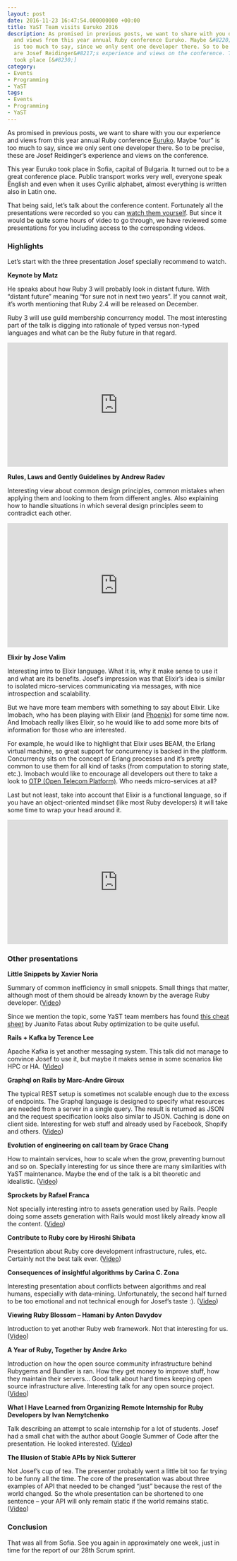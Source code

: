 ```yaml
---
layout: post
date: 2016-11-23 16:47:54.000000000 +00:00
title: YaST Team visits Euruko 2016
description: As promised in previous posts, we want to share with you our experience
  and views from this year annual Ruby conference Euruko. Maybe &#8220;our&#8221;
  is too much to say, since we only sent one developer there. So to be precise, these
  are Josef Reidinger&#8217;s experience and views on the conference. This year Euruko
  took place [&#8230;]
category:
- Events
- Programming
- YaST
tags:
- Events
- Programming
- YaST
---
```


As promised in previous posts, we want to share with you our experience
and views from this year annual Ruby conference [Euruko][1]. Maybe “our”
is too much to say, since we only sent one developer there. So to be
precise, these are Josef Reidinger’s experience and views on the
conference.

This year Euruko took place in Sofia, capital of Bulgaria. It turned out
to be a great conference place. Public transport works very well,
everyone speak English and even when it uses Cyrilic alphabet, almost
everything is written also in Latin one.

That being said, let’s talk about the conference content. Fortunately
all the presentations were recorded so you can [watch them yourself][2].
But since it would be quite some hours of video to go through, we have
reviewed some presentations for you including access to the
corresponding videos.

### Highlights

Let’s start with the three presentation Josef specially recommend to
watch.

**Keynote by Matz**

He speaks about how Ruby 3 will probably look in distant future. With
“distant future” meaning “for sure not in next two years”. If you cannot
wait, it’s worth mentioning that Ruby 2.4 will be released on December.

Ruby 3 will use guild membership concurrency model. The most interesting
part of the talk is digging into rationale of typed versus non-typed
languages and what can be the Ruby future in that regard.

<iframe width="500" height="281"
src="https://www.youtube.com/embed/8aHmArEq4y0?feature=oembed"
frameborder="0" allowfullscreen=""></iframe>

**Rules, Laws and Gently Guidelines by Andrew Radev**

Interesting view about common design principles, common mistakes when
applying them and looking to them from different angles. Also explaining
how to handle situations in which several design principles seem to
contradict each other.

<iframe width="500" height="281"
src="https://www.youtube.com/embed/BDXQ4pcbEBA?feature=oembed"
frameborder="0" allowfullscreen=""></iframe>

**Elixir by Jose Valim**

Interesting intro to Elixir language. What it is, why it make sense to
use it and what are its benefits. Josef’s impression was that Elixir’s
idea is similar to isolated micro-services communicating via messages,
with nice introspection and scalability.

But we have more team members with something to say about Elixir. Like
Imobach, who has been playing with Elixir (and [Phoenix][3]) for some
time now. And Imobach really likes Elixir, so he would like to add some
more bits of information for those who are interested.

For example, he would like to highlight that Elixir uses BEAM, the
Erlang virtual machine, so great support for concurrency is backed in
the platform. Concurrency sits on the concept of Erlang processes and
it’s pretty common to use them for all kind of tasks (from computation
to storing state, etc.). Imobach would like to encourage all developers
out there to take a look to [OTP (Open Telecom Platform)][4]. Who needs
micro-services at all?

Last but not least, take into account that Elixir is a functional
language, so if you have an object-oriented mindset (like most Ruby
developers) it will take some time to wrap your head around it.

<iframe width="500" height="281"
src="https://www.youtube.com/embed/xhwnHovnq_0?feature=oembed"
frameborder="0" allowfullscreen=""></iframe>

### Other presentations

**Little Snippets by Xavier Noria**

Summary of common inefficiency in small snippets. Small things that
matter, although most of them should be already known by the average
Ruby developer. ([Video][5])

Since we mention the topic, some YaST team members has found [this cheat
sheet][6] by Juanito Fatas about Ruby optimization to be quite useful.

**Rails + Kafka by Terence Lee**

Apache Kafka is yet another messaging system. This talk did not manage
to convince Josef to use it, but maybe it makes sense in some scenarios
like HPC or HA. ([Video][7])

**Graphql on Rails by Marc-Andre Giroux**

The typical REST setup is sometimes not scalable enough due to the
excess of endpoints. The Graphql language is designed to specify what
resources are needed from a server in a single query. The result is
returned as JSON and the request specification looks also similar to
JSON. Caching is done on client side. Interesting for web stuff and
already used by Facebook, Shopify and others. ([Video][8])

**Evolution of engineering on call team by Grace Chang**

How to maintain services, how to scale when the grow, preventing burnout
and so on. Specially interesting for us since there are many
similarities with YaST maintenance. Maybe the end of the talk is a bit
theoretic and idealistic. ([Video][9])

**Sprockets by Rafael Franca**

Not specially interesting intro to assets generation used by Rails.
People doing some assets generation with Rails would most likely already
know all the content. ([Video][10])

**Contribute to Ruby core by Hiroshi Shibata**

Presentation about Ruby core development infrastructure, rules, etc.
Certainly not the best talk ever. ([Video][11])

**Consequences of insightful algorithms by Carina C. Zona**

Interesting presentation about conflicts between algorithms and real
humans, especially with data-mining. Unfortunately, the second half
turned to be too emotional and not technical enough for Josef’s taste
:). ([Video][12])

**Viewing Ruby Blossom – Hamani by Anton Davydov**

Introduction to yet another Ruby web framework. Not that interesting for
us. ([Video][13])

**A Year of Ruby, Together by Andre Arko**

Introduction on how the open source community infrastructure behind
Rubygems and Bundler is ran. How they get money to improve stuff, how
they maintain their servers… Good talk about hard times keeping open
source infrastructure alive. Interesting talk for any open source
project. ([Video][14])

**What I Have Learned from Organizing Remote Internship for Ruby
Developers by Ivan Nemytchenko**

Talk describing an attempt to scale internship for a lot of students.
Josef had a small chat with the author about Google Summer of Code after
the presentation. He looked interested. ([Video][15])

**The Illusion of Stable APIs by Nick Sutterer**

Not Josef’s cup of tea. The presenter probably went a little bit too far
trying to be funny all the time. The core of the presentation was about
three examples of API that needed to be changed “just” because the rest
of the world changed. So the whole presentation can be shortened to one
sentence – your API will only remain static if the world remains static.
([Video][16])

### Conclusion

That was all from Sofia. See you again in approximately one week, just
in time for the report of our 28th Scrum sprint.



[1]: http://euruko2016.org
[2]: https://www.youtube.com/channel/UChGs1td4ViQFqT0jlvkyUJg
[3]: http://www.phoenixframework.org/
[4]: https://en.wikipedia.org/wiki/Open_Telecom_Platform
[5]: https://www.youtube.com/watch?v=mC9TyVeER_8
[6]: https://github.com/JuanitoFatas/fast-ruby
[7]: https://www.youtube.com/watch?v=yl3JmF3n2bQ
[8]: https://www.youtube.com/watch?v=_V96jduEvjY
[9]: https://www.youtube.com/watch?v=u_7wrPXaSto
[10]: https://www.youtube.com/watch?v=rbM_1wRVfeI
[11]: https://www.youtube.com/watch?v=IRfsakcZJKw
[12]: https://www.youtube.com/watch?v=bp4yFKw_1QM
[13]: https://www.youtube.com/watch?v=3L6I4UoK8xM
[14]: https://www.youtube.com/watch?v=SJddsEfvcW8
[15]: https://www.youtube.com/watch?v=H-K0ZKOclBU
[16]: https://www.youtube.com/watch?v=mvHwTtsIH8g
